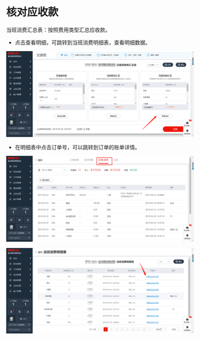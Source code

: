 # 核对应收款

当班消费汇总表：按照费用类型汇总应收款。

* 点击查看明细，可跳转到当班消费明细表，查看明细数据。

![](../../../.gitbook/assets/image%20%28574%29.png)

* 在明细表中点击订单号，可以跳转到订单的账单详情。

![](../../../.gitbook/assets/image%20%28521%29.png)

![](../../../.gitbook/assets/image%20%282%29.png)




